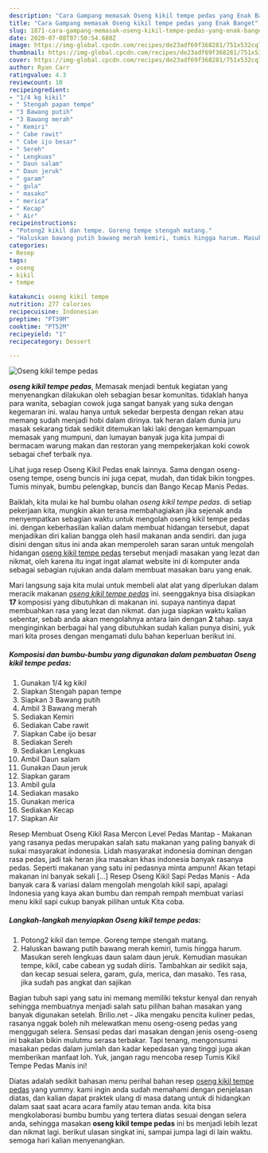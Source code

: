 ```yaml
---
description: "Cara Gampang memasak Oseng kikil tempe pedas yang Enak Banget"
title: "Cara Gampang memasak Oseng kikil tempe pedas yang Enak Banget"
slug: 1871-cara-gampang-memasak-oseng-kikil-tempe-pedas-yang-enak-banget
date: 2020-07-08T07:50:54.680Z
image: https://img-global.cpcdn.com/recipes/de23adf69f368281/751x532cq70/oseng-kikil-tempe-pedas-foto-resep-utama.jpg
thumbnail: https://img-global.cpcdn.com/recipes/de23adf69f368281/751x532cq70/oseng-kikil-tempe-pedas-foto-resep-utama.jpg
cover: https://img-global.cpcdn.com/recipes/de23adf69f368281/751x532cq70/oseng-kikil-tempe-pedas-foto-resep-utama.jpg
author: Ryan Carr
ratingvalue: 4.3
reviewcount: 10
recipeingredient:
- "1/4 kg kikil"
- " Stengah papan tempe"
- "3 Bawang putih"
- "3 Bawang merah"
- " Kemiri"
- " Cabe rawit"
- " Cabe ijo besar"
- " Sereh"
- " Lengkuas"
- " Daun salam"
- " Daun jeruk"
- " garam"
- " gula"
- " masako"
- " merica"
- " Kecap"
- " Air"
recipeinstructions:
- "Potong2 kikil dan tempe. Goreng tempe stengah matang."
- "Haluskan bawang putih bawang merah kemiri, tumis hingga harum. Masukan sereh lengkuas daun salam daun jeruk. Kemudian masukan tempe, kikil, cabe cabean yg sudah diiris. Tambahkan air sedikit saja, dan kecap sesuai selera, garam, gula, merica, dan masako. Tes rasa, jika sudah pas angkat dan sajikan"
categories:
- Resep
tags:
- oseng
- kikil
- tempe

katakunci: oseng kikil tempe 
nutrition: 277 calories
recipecuisine: Indonesian
preptime: "PT39M"
cooktime: "PT52M"
recipeyield: "1"
recipecategory: Dessert

---
```



![Oseng kikil tempe pedas](https://img-global.cpcdn.com/recipes/de23adf69f368281/751x532cq70/oseng-kikil-tempe-pedas-foto-resep-utama.jpg)

<b><i>oseng kikil tempe pedas</i></b>, Memasak menjadi bentuk kegiatan yang menyenangkan dilakukan oleh sebagian besar komunitas. tidaklah hanya para wanita, sebagian cowok juga sangat banyak yang suka dengan kegemaran ini. walau hanya untuk sekedar berpesta dengan rekan atau memang sudah menjadi hobi dalam dirinya. tak heran dalam dunia juru masak sekarang tidak sedikit ditemukan laki laki dengan kemampuan memasak yang mumpuni, dan lumayan banyak juga kita jumpai di bermacam warung makan dan restoran yang mempekerjakan koki cowok sebagai chef terbaik nya.

Lihat juga resep Oseng Kikil Pedas enak lainnya. Sama dengan oseng-oseng tempe, oseng buncis ini juga cepat, mudah, dan tidak bikin tongpes. Tumis minyak, bumbu pelengkap, buncis dan Bango Kecap Manis Pedas.

Baiklah, kita mulai ke hal bumbu olahan <i>oseng kikil tempe pedas</i>. di setiap pekerjaan kita, mungkin akan terasa membahagiakan jika sejenak anda menyempatkan sebagian waktu untuk mengolah oseng kikil tempe pedas ini. dengan keberhasilan kalian dalam membuat hidangan tersebut, dapat menjadikan diri kalian bangga oleh hasil makanan anda sendiri. dan juga disini dengan situs ini anda akan memperoleh saran saran untuk mengolah hidangan <u>oseng kikil tempe pedas</u> tersebut menjadi masakan yang lezat dan nikmat, oleh karena itu ingat ingat alamat website ini di komputer anda sebagai sebagian rujukan anda dalam membuat masakan baru yang enak.


Mari langsung saja kita mulai untuk membeli alat alat yang diperlukan dalam meracik makanan <u><i>oseng kikil tempe pedas</i></u> ini. seenggaknya bisa disiapkan <b>17</b> komposisi yang dibutuhkan di makanan ini. supaya nantinya dapat membuahkan rasa yang lezat dan nikmat. dan juga siapkan waktu kalian sebentar, sebab anda akan mengolahnya antara lain dengan <b>2</b> tahap. saya menginginkan berbagai hal yang dibutuhkan sudah kalian punya disini, yuk mari kita proses dengan mengamati dulu bahan keperluan berikut ini.

<!--inarticleads1-->

##### Komposisi dan bumbu-bumbu yang digunakan dalam pembuatan Oseng kikil tempe pedas:

1. Gunakan 1/4 kg kikil
1. Siapkan  Stengah papan tempe
1. Siapkan 3 Bawang putih
1. Ambil 3 Bawang merah
1. Sediakan  Kemiri
1. Sediakan  Cabe rawit
1. Siapkan  Cabe ijo besar
1. Sediakan  Sereh
1. Sediakan  Lengkuas
1. Ambil  Daun salam
1. Gunakan  Daun jeruk
1. Siapkan  garam
1. Ambil  gula
1. Sediakan  masako
1. Gunakan  merica
1. Sediakan  Kecap
1. Siapkan  Air


Resep Membuat Oseng Kikil Rasa Mercon Level Pedas Mantap - Makanan yang rasanya pedas merupakan salah satu makanan yang paling banyak di sukai masyarakat indonesia. Lidah masyarakat indonesia dominan dengan rasa pedas, jadi tak heran jika masakan khas indonesia banyak rasanya pedas. Seperti makanan yang satu ini pedasnya minta ampunn! Akan tetapi makanan ini banyak sekali […] Resep Oseng Kikil Sapi Pedas Manis - Ada banyak cara &amp; variasi dalam mengolah mengolah kikil sapi, apalagi Indonesia yang kaya akan bumbu dan rempah rempah membuat variasi menu kikil sapi cukup banyak pilihan untuk Kita coba. 

<!--inarticleads2-->

##### Langkah-langkah menyiapkan Oseng kikil tempe pedas:

1. Potong2 kikil dan tempe. Goreng tempe stengah matang.
1. Haluskan bawang putih bawang merah kemiri, tumis hingga harum. Masukan sereh lengkuas daun salam daun jeruk. Kemudian masukan tempe, kikil, cabe cabean yg sudah diiris. Tambahkan air sedikit saja, dan kecap sesuai selera, garam, gula, merica, dan masako. Tes rasa, jika sudah pas angkat dan sajikan


Bagian tubuh sapi yang satu ini memang memiliki tekstur kenyal dan renyah sehingga membuatnya menjadi salah satu pilihan bahan masakan yang banyak digunakan setelah. Brilio.net - Jika mengaku pencita kuliner pedas, rasanya nggak boleh nih melewatkan menu oseng-oseng pedas yang menggugah selera. Sensasi pedas dari masakan dengan jenis oseng-oseng ini bakalan bikin mulutmu serasa terbakar. Tapi tenang, mengonsumsi masakan pedas dalam jumlah dan kadar kepedasan yang tinggi juga akan memberikan manfaat loh. Yuk, jangan ragu mencoba resep Tumis Kikil Tempe Pedas Manis ini! 

Diatas adalah sedikit bahasan menu perihal bahan resep <u>oseng kikil tempe pedas</u> yang yummy. kami ingin anda sudah memahami dengan penjelasan diatas, dan kalian dapat praktek ulang di masa datang untuk di hidangkan dalam saat saat acara acara family atau teman anda. kita bisa mengkolaborasi bumbu bumbu yang tertera diatas sesuai dengan selera anda, sehingga masakan <b>oseng kikil tempe pedas</b> ini bs menjadi lebih lezat dan nikmat lagi. berikut ulasan singkat ini, sampai jumpa lagi di lain waktu. semoga hari kalian menyenangkan.
